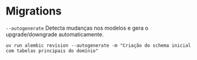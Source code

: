 # Migrations

`--autogenerate` Detecta mudanças nos modelos e gera o upgrade/downgrade automaticamente.

    uv run alembic revision --autogenerate -m "Criação do schema inicial com tabelas principais do domínio"
